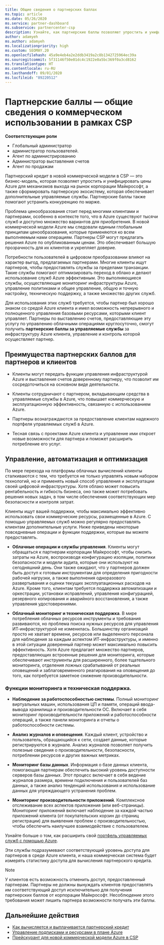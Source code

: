 ```yaml
---
title: Общие сведения о партнерских баллах
ms.topic: article
ms.date: 05/26/2020
ms.service: partner-dashboard
ms.subservice: partnercenter-csp
description: Узнайте, как партнерские баллы позволяют упростить и унифицировать цены на Azure, обеспечивают предоставление дополнительных управляемых служб и помогают устранить конкуренцию по марже.
author: adamyeh
ms.author: adamyeh
ms.localizationpriority: high
ms.custom: SEOMAY.20
ms.openlocfilehash: 45a9e4eb4a2e2ddb3419a2c8b1342725964ec39a
ms.sourcegitcommit: 5f31146f50e01dc4c1922e0a5bc369f0a3cd8162
ms.translationtype: HT
ms.contentlocale: ru-RU
ms.lasthandoff: 09/01/2020
ms.locfileid: "89220512"
---
```

# <a name="partner-earned-credit---an-overview-of-how-it-works-in-the-new-commerce-experience-in-csp"></a>Партнерские баллы — общие сведения о коммерческом использовании в рамках CSP

**Соответствующие роли**

- Глобальный администратор
- администратор пользователей.
- Агент по администрированию
- Администратор выставления счетов
- Агент по продажам

Партнерский кредит в новой коммерческой модели в CSP — это бизнес-модель, которая позволяет упростить и унифицировать цены Azure для механизмов выхода на рынок корпорации Майкрософт, а также сформировать партнерскую экосистему, которая обеспечивает дополнительные управляемые службы. Партнерские баллы также помогают устранить конкуренцию по марже.

Проблема ценообразования стоит перед многими клиентами и партнерами, особенно в контексте того, что в Azure существуют тысячи служб и доступно множество вариантов для приобретения. В новой коммерческой модели Azure мы следовали единым глобальным принципам ценообразования, которые применяются ко всем выполняемым нами операциям. Партнеры CSP могут предлагать решения Azure по опубликованным ценам. Это обеспечивает большую прозрачность для их клиентов и укрепляет доверие.

Потребности пользователей в цифровом преобразовании влияют на характер выгод, предлагаемых партнерами. Многие клиенты ищут партнеров, чтобы предоставлять службы за пределами транзакции. Такие службы помогают оптимизировать переход в облако и делают использование служб Azure эффективным. Это выполняющиеся службы, осуществляющие мониторинг инфраструктуры Azure, управление политиками и общее управление, общую и точную настройку, техническую поддержку, а также множество других служб. 

Для использования этих служб требуется, чтобы партнер был хорошо знаком со средой Azure клиента и имел возможность непрерывного и полноценного управления базовыми ресурсами, которыми клиент управляет. Партнеры по выставлению счетов, предоставляющие эту услугу по управлению облачными операциями круглосуточно, смогут получить **партнерские баллы за управляемые службы** за инфраструктуру Azure клиента, управление и контроль которой осуществляет партнер.


## <a name="benefits-of-the-partner-earned-credit-for-partners-and-customers"></a>Преимущества партнерских баллов для партнеров и клиентов

- Клиенты могут передать функции управления инфраструктурой Azure и выставления счетов доверенному партнеру, что позволит им сосредоточиться на основном виде деятельности.

- Клиенты сотрудничают с партнером, вкладывающим средства в управляемые службы в Azure, что повышает коммерческую и эксплуатационную эффективность, связанную с использованием Azure.

- Партнеры вознаграждаются за предоставление клиентам надежного портфеля управляемых служб в Azure.  

- Тесная связь с проектами Azure клиента и управление ими откроет новые возможности для партнера и поможет расширить потребление его услуг. 

## <a name="manage-automate-and-optimize"></a>Управление, автоматизация и оптимизация

По мере перехода на платформы облачных вычислений клиенты сталкиваются с тем, что требуется не только управлять новым набором технологий, но и применять новый способ управления и эксплуатации своей цифровой инфраструктуры. Хотя облако может повысить рентабельность и гибкость бизнеса, оно также может потребовать решения новых задач, в том числе обеспечения соответствующих мер безопасности и контроля затрат. 

Клиенты ищут вашей поддержки, чтобы максимально эффективно использовать свои коммерческие ресурсы, размещенные в Azure. С помощью управляемых служб можно регулярно предоставлять клиентам дополнительные услуги. Ниже приведены некоторые повседневные операции и функции поддержки, которые вы можете предоставлять.

- **Облачные операции и службы управления**. Клиенты могут обращаться к партнерам корпорации Майкрософт, чтобы снизить затраты на Azure, воспроизводя конфигурацию изоляции, политики безопасности и модели аудита, которые они используют на сегодняшний день. Они также ожидают, что у партнеров должен быть доступ к готовым инструментам для определения пригодности рабочей нагрузки, а также выполнения одноразового развертывания и оценки текущих эксплуатационных расходов на Azure. Кроме того, клиентам требуется поддержка автоматизации и оркестрации, установки исправлений, управления конфигурацией, резервного копирования и аварийного восстановления, а также управления удостоверениями. 

- **Облачный мониторинг и техническая поддержка**. В мире потребления облачных ресурсов инструменты и требования развиваются, но проблема поиска нужных ресурсов для управления ИТ-инфраструктурой не изменилась. Большинству организаций просто не хватает времени, ресурсов или выделенного персонала для наблюдения за каждым аспектом ИТ-инфраструктуры, и именно в этой ситуации доверенный партнер может максимально повысить эффективность. Хотя Azure предлагает множество партнеров, предоставляющих встроенные решения для мониторинга, которые обеспечивают инструменты для расширенного, более тщательного мониторинга, отделения ложных срабатываний от реальных оповещений и заблаговременного реагирования на оповещения до того, как потребуется заметное снижение производительности. 


### <a name="included-in-monitoring-and-technical-support"></a>Функции мониторинга и техническая поддержка.

- **Наблюдение за работоспособностью системы**. Полный мониторинг виртуальных машин, использования ЦП и памяти, операций ввода-вывода хранилища и производительности ОС. Включает в себя мониторинг производительности приложений и работоспособности операций, а также панели мониторинга и отчеты о работоспособности системы.

- **Анализ журналов и оповещения**. Каждый клиент, устройство и пользователь, обращающийся к сети, создает данные, которые регистрируются в журнале. Анализ журналов позволяет получить полезные сведения о производительности, безопасности, потреблении ресурсов и других важных метриках.

- **Мониторинг базы данных**. Информация о базе данных клиента, помогающая партнерам обеспечить высокий уровень доступности серверов базы данных. Этот процесс включает в себя ведение журналов размера, времени подключения и пользователей баз данных, а также анализ тенденций использования и использование данных для упреждающего устранения проблем.

- **Мониторинг производительности приложений**. Комплексное отслеживание всех аспектов приложения (или веб-страницы). Мониторинг приложений включает наблюдение за каждой частью приложений клиента (от покупательских корзин до страниц регистрации) для выявления проблем с производительностью, чтобы обеспечить наилучшее взаимодействие с пользователем.

Узнайте больше о том, как расширить свой [портфель управляемых служб с помощью Azure](https://partner.microsoft.com/campaigns/cloud-playbooks-thank-you).

Эти службы подразумевают соответствующий уровень доступа для партнеров в среде Azure клиента, и наша коммерческая система будет измерять статистику доступа для вычисления партнерского кредита.  

>[!Note]
>У клиентов есть возможность отменить доступ, предоставленный партнерам. Партнеры не должны вынуждать клиентов предоставлять им соответствующий доступ исключительно для получения партнерских баллов от корпорации Майкрософт. Несоблюдение этого требования может лишить партнера возможности получать эти баллы.

## <a name="next-steps"></a>Дальнейшие действия

- [Как вычисляется и выплачивается партнерский кредит](partner-earned-credit-explanation.md)
- [Управление подписками и ресурсами в плане Azure](azure-plan-manage.md)
- [Прейскурант для новой коммерческой модели Azure в CSP](azure-plan-price-list.md)